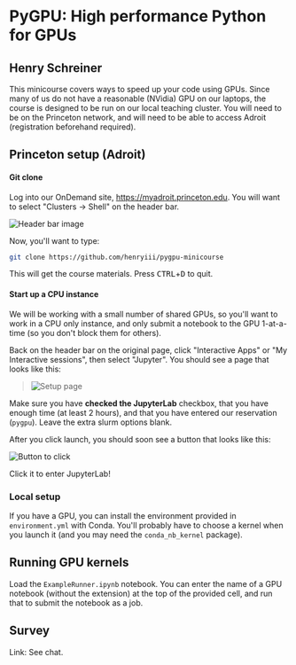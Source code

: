 # PyGPU: High performance Python for GPUs

## Henry Schreiner

This minicourse covers ways to speed up your code using GPUs.
Since many of us do not have a reasonable (NVidia) GPU on our
laptops, the course is designed to be run on our local teaching
cluster. You will need to be on the Princeton network, and will
need to be able to access Adroit (registration beforehand required).

## Princeton setup (Adroit)

#### Git clone

Log into our OnDemand site, <https://myadroit.princeton.edu>. You will want to
select "Clusters -> Shell" on the header bar.

![Header bar image](./images/HeaderBar.png)

Now, you'll want to type:

```bash
git clone https://github.com/henryiii/pygpu-minicourse
```

This will get the course materials. Press <kbd>CTRL</kbd>+<kbd>D</kbd> to quit.

#### Start up a CPU instance

We will be working with a small number of shared GPUs, so you'll want to work
in a CPU only instance, and only submit a notebook to the GPU 1-at-a-time (so
you don't block them for others).

Back on the header bar on the original page, click "Interactive Apps" or "My
Interactive sessions", then select "Jupyter". You should see a page that looks
like this:

> ![Setup page](./images/SetupPage.png)

Make sure you have **checked the JupyterLab** checkbox, that you have enough
time (at least 2 hours), and that you have entered our reservation (`pygpu`).
Leave the extra slurm options blank.

After you click launch, you should soon see a button that looks like this:

![Button to click](./images/ButtonToClick.png)

Click it to enter JupyterLab!

### Local setup

If you have a GPU, you can install the environment provided in
`environment.yml` with Conda. You'll probably have to choose a
kernel when you launch it (and you may need the `conda_nb_kernel` package).

## Running GPU kernels

Load the `ExampleRunner.ipynb` notebook. You can enter the name of a GPU
notebook (without the extension) at the top of the provided cell, and run that
to submit the notebook as a job.

## Survey

Link: See chat.
